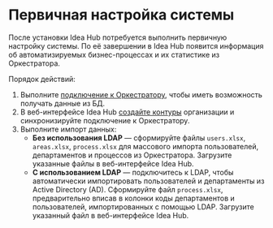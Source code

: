 # Первичная настройка системы

После установки Idea Hub потребуется выполнить первичную настройку системы. По её завершении в Idea Hub появится информация об автоматизируемых бизнес-процессах и их статистике из Оркестратора. 

Порядок действий:
1. Выполните [подключение к Оркестратору](https://docs.primo-rpa.ru/primo-rpa/primo-rpa-idea-hub/installation/initial-setup/connecting-to-orch), чтобы иметь возможность получать данные из БД.
1. В веб-интерфейсе Idea Hub [создайте контуры](https://docs.primo-rpa.ru/primo-rpa/primo-rpa-idea-hub/installation/initial-setup/environments) организации и синхронизируйте подключение к Оркестратору.	
1. Выполните импорт данных:
   * **Без использования LDAP** — сформируйте файлы `users.xlsx`, `areas.xlsx`, `process.xlsx` для массового импорта пользователей, департаментов и процессов из Оркестратора. Загрузите указанные файлы в веб-интерфейсе Idea Hub.
   * **С использованием LDAP** — подключитесь к LDAP, чтобы автоматически импортировать пользователей и департаменты из Active Directory (AD). Сформируйте файл `process.xlsx`, предварительно вписав в колонки коды департаментов и пользователей, импортированных с помощью LDAP. Загрузите указанный файл в веб-интерфейсе Idea Hub.



